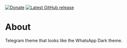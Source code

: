 [![Donate](https://img.shields.io/badge/-%E2%99%A5%20Donate-%23ff69b4)](https://hmlendea.go.ro/fund.html) [![Latest GitHub release](https://img.shields.io/github/v/release/hmlendea/telegram-theme-whatsapp-dark)](https://github.com/hmlendea/telegram-theme-whatsapp-dark/releases/latest)

# About

Telegram theme that looks like the WhatsApp Dark theme.
